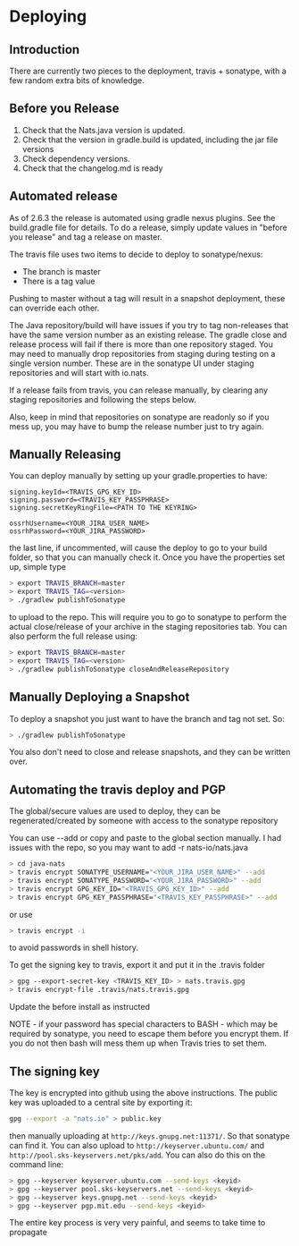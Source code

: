 
# Deploying

## Introduction

There are currently two pieces to the deployment, travis + sonatype, with a few random extra bits of knowledge.

## Before you Release

1. Check that the Nats.java version is updated.
2. Check that the version in gradle.build is updated, including the jar file versions
3. Check dependency versions.
4. Check that the changelog.md is ready

## Automated release

As of 2.6.3 the release is automated using gradle nexus plugins. See the build.gradle file for details. To do a release, simply update values in "before you release" and tag a release on master.

The travis file uses two items to decide to deploy to sonatype/nexus:

* The branch is master
* There is a tag value

Pushing to master without a tag will result in a snapshot deployment, these can override each other.

The Java repository/build will have issues if you try to tag non-releases that have the same version number as an existing release. The gradle close and release process will fail if there is more than one repository staged. You may need to manually drop repositories from staging during testing on a single version number. These are in the sonatype UI under staging repositories and will start with io.nats.

If a release fails from travis, you can release manually, by clearing any staging repositories and following the steps below.

Also, keep in mind that repositories on sonatype are readonly so if you mess up, you may have to bump the release number just to try again.

## Manually Releasing

You can deploy manually by setting up your gradle.properties to have:

```ascii
signing.keyId=<TRAVIS_GPG_KEY_ID>
signing.password=<TRAVIS_KEY_PASSPHRASE>
signing.secretKeyRingFile=<PATH TO THE KEYRING>

ossrhUsername=<YOUR_JIRA_USER_NAME>
ossrhPassword=<YOUR_JIRA_PASSWORD>
```

the last line, if uncommented, will cause the deploy to go to your build folder, so that you can manually check it. Once you have the properties set up, simple type

```bash
> export TRAVIS_BRANCH=master
> export TRAVIS_TAG=<version>
> ./gradlew publishToSonatype
```

to upload to the repo. This will require you to go to sonatype to perform the actual close/release of your archive in the staging repositories tab. You can also perform the full release using:

```bash
> export TRAVIS_BRANCH=master
> export TRAVIS_TAG=<version>
> ./gradlew publishToSonatype closeAndReleaseRepository
```

## Manually Deploying a Snapshot

To deploy a snapshot you just want to have the branch and tag not set. So:

```bash
> ./gradlew publishToSonatype
```

You also don't need to close and release snapshots, and they can be written over.

## Automating the travis deploy and PGP

The global/secure values are used to deploy, they can be regenerated/created by someone with access to
the sonatype repository

You can use --add or copy and paste to the global section manually.
I had issues with the repo, so you may want to add -r nats-io/nats.java

```bash
> cd java-nats
> travis encrypt SONATYPE_USERNAME="<YOUR_JIRA_USER_NAME>" --add
> travis encrypt SONATYPE_PASSWORD="<YOUR_JIRA_PASSWORD>" --add
> travis encrypt GPG_KEY_ID="<TRAVIS_GPG_KEY_ID>" --add
> travis encrypt GPG_KEY_PASSPHRASE="<TRAVIS_KEY_PASSPHRASE>" --add
```

or use

```bash
> travis encrypt -i
```

to avoid passwords in shell history.

To get the signing key to travis, export it and put it in the .travis folder

```bash
> gpg --export-secret-key <TRAVIS_KEY_ID> > nats.travis.gpg
> travis encrypt-file .travis/nats.travis.gpg
```

Update the before install as instructed

NOTE - if your password has special characters to BASH - which may be required by sonatype, you need to escape them before you encrypt them. If you do not then bash will mess them up when Travis tries to set them.

## The signing key

The key is encrypted into github using the above instructions. The public key was uploaded to a central site by exporting it:

```bash
gpg --export -a "nats.io" > public.key
```

then manually uploading at `http://keys.gnupg.net:11371/`. So that sonatype can find it. You can also upload to `http://keyserver.ubuntu.com/` and `http://pool.sks-keyservers.net/pks/add`. You can also do this on the command line:

```bash
> gpg --keyserver keyserver.ubuntu.com --send-keys <keyid>
> gpg --keyserver pool.sks-keyservers.net --send-keys <keyid>
> gpg --keyserver keys.gnupg.net --send-keys <keyid>
> gpg --keyserver pgp.mit.edu --send-keys <keyid>
 ```

 The entire key process is very very painful, and seems to take time to propagate
